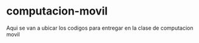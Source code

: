 # computacion-movil
Aqui se van a ubicar los codigos para entregar en la clase de computacion movil
